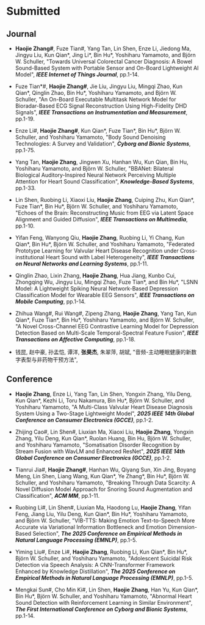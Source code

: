 # Submitted
## Journal

* **Haojie Zhang\#**, Fuze Tian\#, Yang Tan, Lin Shen, Enze Li, Jiedong Ma, Jingyu Liu, Kun Qian\*, Jing Li\*, Bin Hu\*, Yoshiharu Yamamoto, and Björn W. Schuller, 
"Towards Universal Colorectal Cancer Diagnosis: A Bowel Sound-Based System with Portable Sensor and On-Board Lightweight AI Model",
**_IEEE Internet of Things Journal_**, pp.1-14.

* Fuze Tian\*\#, **Haojie Zhang\#**, Jie Liu, Jingyu Liu, Mingqi Zhao, Kun Qian\*, Qinglin Zhao, Bin Hu\*, Yoshiharu Yamamoto, and Björn W. Schuller, 
"An On-Board Executable Multitask Network Model for Bioradar-Based ECG Signal Reconstruction Using High-Fidelity DHD Signals", 
**_IEEE Transactions on Instrumentation and Measurement_**, pp.1-19.

* Enze Li\#, **Haojie Zhang\#**, Kun Qian\*, Fuze Tian\*, Bin Hu\*, Björn W. Schuller, and Yoshiharu Yamamoto,
"Body Sound Denoising Technologies: A Survey and Validation",
**_Cyborg and Bionic Systems_**, pp.1-75.

* Yang Tan, **Haojie Zhang**, Jingwen Xu, Hanhan Wu, Kun Qian, Bin Hu, Yoshiharu Yamamoto, and Björn W. Schuller,
"BBANet: Bilateral Biological Auditory-Inspired Neural Network Perceiving Multiple Attention for Heart Sound Classification",
**_Knowledge-Based Systems_**, pp.1-33.

* Lin Shen, Ruobing Li, Xiaoxi Liu, **Haojie Zhang**, Cuiping Zhu, Kun Qian\*, Fuze Tian\*, Bin Hu\*, Björn W. Schuller, and Yoshiharu Yamamoto,
"Echoes of the Brain: Reconstructing Music from EEG via Latent Space Alignment and Guided Diffusion",
**_IEEE Transactions on Multimedia_**, pp.1-10.

* Yifan Feng, Wanyong Qiu, **Haojie Zhang**, Ruobing Li, Yi Chang, Kun Qian\*, Bin Hu\*, Björn W. Schuller, and Yoshiharu Yamamoto,
"Federated Prototype Learning for Valvular Heart Disease Recognition under Cross-institutional Heart Sound with Label Heterogeneity",
**_IEEE Transactions on Neural Networks and Learning Systems_**, pp.1-11.

* Qinglin Zhao, Lixin Zhang, **Haojie Zhang**, Hua Jiang, Kunbo Cui, Zhongqing Wu, Jingyu Liu, Mingqi Zhao, Fuze Tian\*, and Bin Hu\*,
"LSNN Model: A Lightweight Spiking Neural Network-Based Depression Classification Model for Wearable EEG Sensors",
**_IEEE Transactions on Mobile Computing_**, pp.1-14.

* Zhihua Wang\#, Rui Wang\#, Zipeng Zhang, **Haojie Zhang**, Yang Tan, Kun Qian\*, Fuze Tian\*, Bin Hu\*, Yoshiharu Yamamoto, and Björn W. Schuller,
"A Novel Cross-Channel EEG Contrastive Learning Model for Depression Detection Based on Multi-Scale Temporal-Spectral Feature Fusion",
**_IEEE Transactions on Affective Computing_**, pp.1-18.

* 钱昆, 赵中豪, 孙孟恺, 谭洋, **张昊杰**, 朱翠萍, 胡斌, 
"音频-主动睡眠健康的新数字表型与非药物干预方法",

## Conference
* **Haojie Zhang**, Enze Li, Yang Tan, Lin Shen, Yongxin Zhang, Yilu Deng, Kun Qian\*, Kezhi Li, Toru Nakamura, Bin Hu\*, Björn W. Schuller, and Yoshiharu Yamamoto,
"A Multi-Class Valvular Heart Disease Diagnosis System Using a Two-Stage Lightweight Model",
**_2025 IEEE 14th Global Conference on Consumer Electronics (GCCE)_**, pp.1-2.

* Zhijing Cao\#, Lin Shen\#, Liuxian Ma, Xiaoxi Liu, **Haojie Zhang**, Yongxin Zhang, Yilu Deng, Kun Qian\*, Ruolan Huang, Bin Hu, Björn W. Schuller, and Yoshiharu Yamamoto,
"Somatisation Disorder Recognition by Stream Fusion with WavLM and Enhanced ResNet",
**_2025 IEEE 14th Global Conference on Consumer Electronics (GCCE)_**, pp.1-2.

* Tianrui Jia\#, **Haojie Zhang\#**, Hanhan Wu, Qiyang Sun, Xin Jing, Boyang Meng, Lin Shen, Liang Wang, Kun Qian\*, Ye Zhang\*, Bin Hu\*, Björn W. Schuller, and Yoshiharu Yamamoto,
"Breaking Through Data Scarcity: A Novel Diffusion Model Approach for Snoring Sound Augmentation and Classification",
**_ACM MM_**, pp.1-11.

* Ruobing Li\#, Lin Shen\#, Liuxian Ma, Haodong Lu, **Haojie Zhang**, Yifan Feng, Jiang Liu, Yilu Deng, Kun Qian\*, Bin Hu\*, Yoshiharu Yamamoto, and Björn W. Schuller,
"VIB-TTS: Making Emotion Text-to-Speech More Accurate via Variational Information Bottleneck and Emotion Dimension-Based Selection",
**_The 2025 Conference on Empirical Methods in Natural Language Processing (EMNLP)_**, pp.1-5.

* Yiming Liu\#, Enze Li\#, **Haojie Zhang**, Ruobing Li, Kun Qian\*, Bin Hu\*, Björn W. Schuller, and Yoshiharu Yamamoto,
"Adolescent Suicidal Risk Detection via Speech Analysis: A CNN-Transformer Framework Enhanced by Knowledge Distillation",
**_The 2025 Conference on Empirical Methods in Natural Language Processing (EMNLP)_**, pp.1-5.

* Mengkai Sun\#, Cho Min Ki\#, Lin Shen, **Haojie Zhang**, Han Yu, Kun Qian\*, Bin Hu\*, Björn W. Schuller, and Yoshiharu Yamamoto,
"Abnormal Heart Sound Detection with Reinforcement Learning in Similar Environment", 
**_The First International Conference on Cyborg and Bionic Systems_**, pp.1-14.